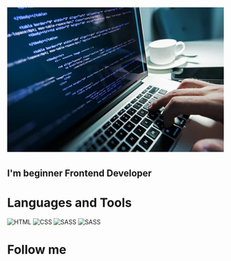  # [![Header](https://github.com/DenysSkobalo/DenysSkobalo/blob/main/assets/header.jpg)](https://www.instagram.com/road_to_junior/)
 
## I'm beginner Frontend Developer

# Languages and Tools

![HTML](https://img.shields.io/badge/HTML-gray??style=for-the-badge&logo=HTML5)
![CSS](https://img.shields.io/badge/CSS-gray??style=for-the-badge&logo=CSS3&logoColor=blue)
![SASS](https://img.shields.io/badge/SASS-gray??style=for-the-badge&logo=SASS)
![SASS](https://img.shields.io/badge/JavaScript-gray??style=for-the-badge&logo=JavaScript)

# Follow me